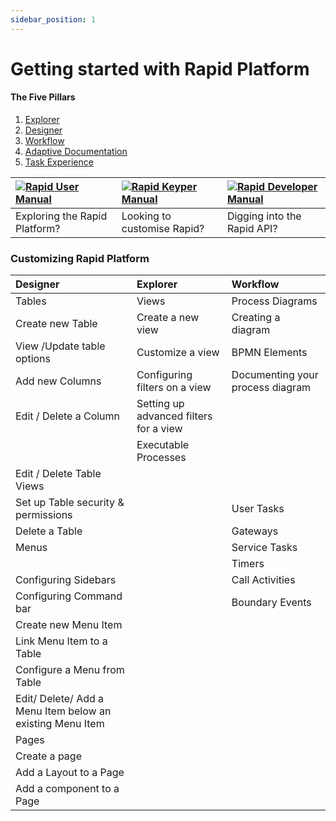 ```yaml
---
sidebar_position: 1
---
```

# Getting started with Rapid Platform

#### The Five Pillars

1. [ Explorer](https://docs.rapidplatform.com/books/the-five-pillars/page/the-explorer-pillar "The Explorer Pillar")
2. [ Designer](https://docs.rapidplatform.com/books/the-five-pillars/page/the-designer-pillar "The Designer Pillar")
3. [ Workflow](https://docs.rapidplatform.com/books/the-five-pillars/page/the-workflow-pillar "The Workflow Pillar")
4. [ Adaptive Documentation](https://docs.rapidplatform.com/books/the-five-pillars/page/the-adaptive-documentation-pillar "The Adaptive Documentation Pillar")
5. [ Task Experience](https://docs.rapidplatform.com/books/the-five-pillars/page/the-task-experience-pillar "The Task Experience Pillar")

|[![Rapid User Manual](https://docs.rapidplatform.com/uploads/images/gallery/2024-01/TYgUNzAcYttNdDNw-explorer.png)](https://docs.rapidplatform.com/shelves/user-manual)|[![Rapid Keyper Manual](https://docs.rapidplatform.com/uploads/images/gallery/2024-01/LyGNGqs5HFaWQ1Tq-keyper.png)](https://docs.rapidplatform.com/shelves/user-manual-keyper)|[![Rapid Developer Manual](https://docs.rapidplatform.com/uploads/images/gallery/2024-01/AV3xfVbJu7AvbqQ8-developer.png)](https://docs.rapidplatform.com/shelves/user-manual-developer)|
|:----|:----|:----|
|Exploring the Rapid Platform?|Looking to customise Rapid?|Digging into the Rapid API?|

### Customizing Rapid Platform

|Designer|Explorer|Workflow|
|:----|:----|:----|
|Tables|Views|Process Diagrams|
|Create new Table|Create a new view|Creating a diagram|
|View /Update table options|Customize a view|BPMN Elements|
|Add new Columns|Configuring filters on a view|Documenting your process diagram|
|Edit / Delete a Column|Setting up advanced filters for a view|
| |Executable Processes|
|Edit / Delete Table Views| | |
|Set up Table security & permissions| |User Tasks|
|Delete a Table| |Gateways|
|Menus| |Service Tasks|
| | |Timers|
|Configuring Sidebars| |Call Activities|
|Configuring Command bar| |Boundary Events|
|Create new Menu Item| | |
|Link Menu Item to a Table| | |
|Configure a Menu from Table| | |
|Edit/ Delete/ Add a Menu Item below an existing Menu Item| | |
|Pages| | |
|Create a page| | |
|Add a Layout to a Page| | |
|Add a component to a Page| | |
